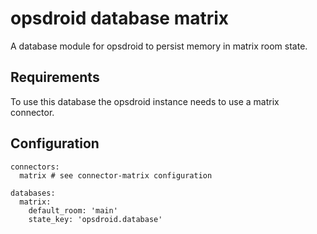 # opsdroid database matrix

A database module for opsdroid to persist memory in matrix room state.

## Requirements

To use this database the opsdroid instance needs to use a matrix connector.

## Configuration

```
connectors:
  matrix # see connector-matrix configuration
  
databases:
  matrix:
    default_room: 'main'
    state_key: 'opsdroid.database'
```
